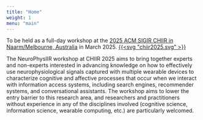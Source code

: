 ```yaml
---
title: "Home"
weight: 1
menu: "main"
---
```


To be held as a full-day workshop at the [2025 ACM SIGIR CHIIR in Naarm/Melbourne, Australia](https://chiir2025.github.io/) in March 2025. 
[{{<svg "chiir2025.svg" >}}](https://chiir2025.github.io/)


The NeuroPhysIIR workshop at CHIIR 2025 aims to bring together experts and non-experts interested in advancing knowledge on how to effectively use neurophysiological signals captured with multiple wearable devices to characterize cognitive and affective processes that occur when we interact with information access systems, including search engines, recommender systems, and conversational assistants. The workshop aims to lower the entry barrier to this research area, and researchers and practitioners without experience in any of the disciplines involved (cognitive science, information science, wearable computing, etc.) are particularly welcomed.
